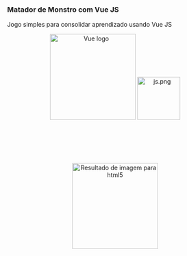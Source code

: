 ### Matador de Monstro com Vue JS
Jogo simples para consolidar aprendizado usando Vue JS
<p align="center"><a href="https://vuejs.org" target="_blank" rel="noopener noreferrer"><img width="200px" src="https://vuejs.org/images/logo.png" alt="Vue logo"></a>
<img width="100" src="https://upload.wikimedia.org/wikipedia/commons/thumb/9/99/Unofficial_JavaScript_logo_2.svg/200px-Unofficial_JavaScript_logo_2.svg.png" alt="js.png">
<img class="irc_mi" src="http://www.xhtmljunction.com/blog/wp-content/uploads/2018/02/html5-css3.png" onload="typeof google==='object'&amp;&amp;google.aft&amp;&amp;google.aft(this)" alt="Resultado de imagem para html5" width="200" style="margin-top: 98px;" data-iml="1558299509474"></p>
